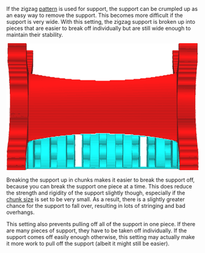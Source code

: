 If the zigzag [pattern](../support/support_pattern.md) is used for support, the support can be crumpled up as an easy way to remove the support. This becomes more difficult if the support is very wide. With this setting, the zigzag support is broken up into pieces that are easier to break off individually but are still wide enough to maintain their stability.

![Every 8 lines a connecting line is left out, breaking the support up in chunks](../images/support_skip_some_zags.png)

Breaking the support up in chunks makes it easier to break the support off, because you can break the support one piece at a time. This does reduce the strength and rigidity of the support slightly though, especially if the [chunk size](support_skip_zag_per_mm.md) is set to be very small. As a result, there is a slightly greater chance for the support to fall over, resulting in lots of stringing and bad overhangs.

This setting also prevents pulling off all of the support in one piece. If there are many pieces of support, they have to be taken off individually. If the support comes off easily enough otherwise, this setting may actually make it more work to pull off the support (albeit it might still be easier).
